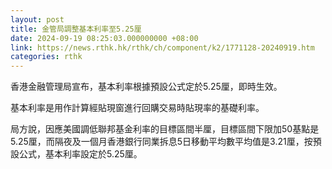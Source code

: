 ```yaml
---
layout: post
title: 金管局調整基本利率至5.25厘
date: 2024-09-19 08:25:03.000000000 +08:00
link: https://news.rthk.hk/rthk/ch/component/k2/1771128-20240919.htm
categories: rthk
---
```


香港金融管理局宣布，基本利率根據預設公式定於5.25厘，即時生效。

基本利率是用作計算經貼現窗進行回購交易時貼現率的基礎利率。

局方說，因應美國調低聯邦基金利率的目標區間半厘，目標區間下限加50基點是5.25厘，而隔夜及一個月香港銀行同業拆息5日移動平均數平均值是3.21厘，按預設公式，基本利率設定於5.25厘。
　　
